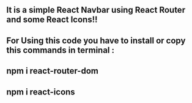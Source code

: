 ## It is a simple React Navbar using React Router and some React Icons!!


## For Using this code you have to install or copy this commands in terminal :

## npm i react-router-dom

## npm i react-icons
